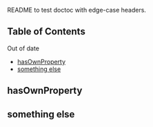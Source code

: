 README to test doctoc with edge-case headers.

<!-- START doctoc generated TOC please keep comment here to allow auto update -->
<!-- DON'T EDIT THIS SECTION, INSTEAD RE-RUN doctoc TO UPDATE -->
## Table of Contents

Out of date

<!-- END doctoc generated TOC please keep comment here to allow auto update -->

<!-- toc -->

- [hasOwnProperty](#hasownproperty)
- [something else](#something-else)

<!-- tocstop -->

## hasOwnProperty
## something else
